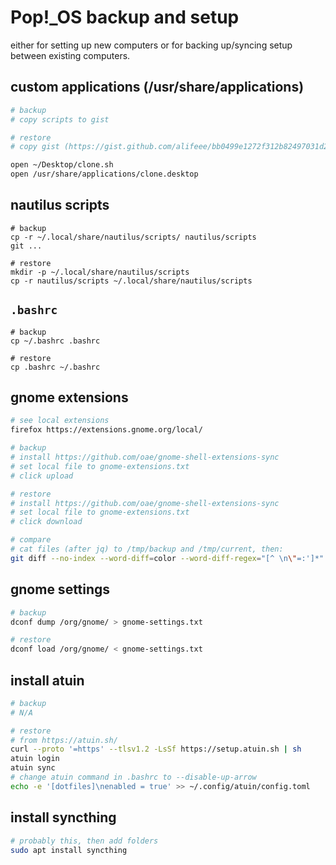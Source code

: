 # Pop!_OS backup and setup

either for setting up new computers or for backing up/syncing setup between existing computers.

## custom applications (/usr/share/applications)

```bash
# backup
# copy scripts to gist

# restore
# copy gist (https://gist.github.com/alifeee/bb0499e1272f312b82497031d28e91f2) to scripts

open ~/Desktop/clone.sh
open /usr/share/applications/clone.desktop
```

## nautilus scripts

```
# backup
cp -r ~/.local/share/nautilus/scripts/ nautilus/scripts
git ...

# restore
mkdir -p ~/.local/share/nautilus/scripts
cp -r nautilus/scripts ~/.local/share/nautilus/scripts
```

## `.bashrc`

```
# backup
cp ~/.bashrc .bashrc

# restore
cp .bashrc ~/.bashrc
```

## gnome extensions

```bash
# see local extensions
firefox https://extensions.gnome.org/local/

# backup
# install https://github.com/oae/gnome-shell-extensions-sync
# set local file to gnome-extensions.txt
# click upload

# restore
# install https://github.com/oae/gnome-shell-extensions-sync
# set local file to gnome-extensions.txt
# click download

# compare
# cat files (after jq) to /tmp/backup and /tmp/current, then:
git diff --no-index --word-diff=color --word-diff-regex="[^ \n\"=:']*" /tmp/backup /tmp/current
```

## gnome settings

```bash
# backup
dconf dump /org/gnome/ > gnome-settings.txt

# restore
dconf load /org/gnome/ < gnome-settings.txt
```

## install atuin

```bash
# backup
# N/A

# restore
# from https://atuin.sh/
curl --proto '=https' --tlsv1.2 -LsSf https://setup.atuin.sh | sh
atuin login
atuin sync
# change atuin command in .bashrc to --disable-up-arrow
echo -e '[dotfiles]\nenabled = true' >> ~/.config/atuin/config.toml
```

## install syncthing

```bash
# probably this, then add folders
sudo apt install syncthing
```


